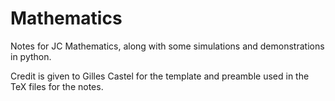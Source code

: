 # Mathematics
Notes for JC Mathematics, along with some simulations and demonstrations in python.


Credit is given to Gilles Castel for the template and preamble used in the TeX files for the notes. 
